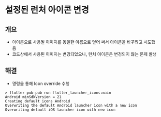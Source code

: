 # 설정된 런처 아이콘 변경

## 개요

* 아이콘으로 사용될 이미지를 동일한 이름으로 덮어 써서 아이콘을 바꾸려고 시도했음
* 코드상에서 사용된 이미지는 변경되었으나, 런처 아이콘은 변경되지 않는 문제 발생



## 해결

* 명령을 통해 Icon override 수행

```
> flutter pub pub run flutter_launcher_icons:main
Android minSdkVersion = 21
Creating default icons Android
Overwriting the default Android launcher icon with a new icon
Overwriting default iOS launcher icon with new icon

```

